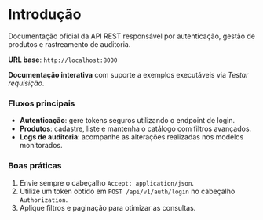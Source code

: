 # Introdução

Documentação oficial da API REST responsável por autenticação, gestão de produtos e rastreamento de auditoria.

<aside>
    <strong>URL base</strong>: <code>http://localhost:8000</code>
</aside>

<p><strong>Documentação interativa</strong> com suporte a exemplos executáveis via <em>Testar requisição</em>.</p>
<h3>Fluxos principais</h3>
<ul>
    <li><strong>Autenticação</strong>: gere tokens seguros utilizando o endpoint de login.</li>
    <li><strong>Produtos</strong>: cadastre, liste e mantenha o catálogo com filtros avançados.</li>
    <li><strong>Logs de auditoria</strong>: acompanhe as alterações realizadas nos modelos monitorados.</li>
</ul>
<h3>Boas práticas</h3>
<ol>
    <li>Envie sempre o cabeçalho <code>Accept: application/json</code>.</li>
    <li>Utilize um token obtido em <code>POST /api/v1/auth/login</code> no cabeçalho <code>Authorization</code>.</li>
    <li>Aplique filtros e paginação para otimizar as consultas.</li>
</ol>
